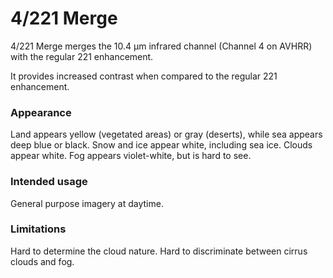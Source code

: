 # 4/221 Merge

4/221 Merge merges the 10.4 µm infrared channel (Channel 4 on AVHRR) with the regular 221 enhancement.

It provides increased contrast when compared to the regular 221 enhancement.

### Appearance

Land appears yellow (vegetated areas) or gray (deserts), while sea appears deep blue or black. 
Snow and ice appear white, including sea ice.
Clouds appear white.
Fog appears violet-white, but is hard to see.

### Intended usage

General purpose imagery at daytime.

### Limitations

Hard to determine the cloud nature.
Hard to discriminate between cirrus clouds and fog.